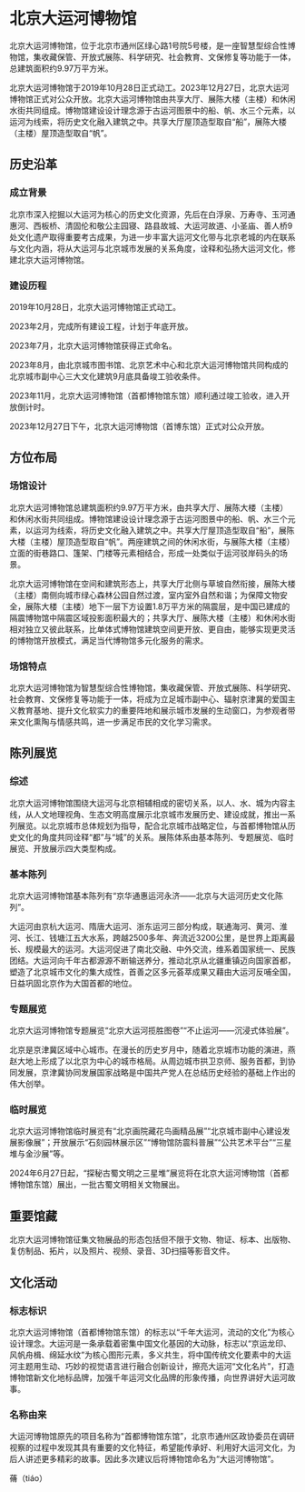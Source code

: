 # 北京大运河博物馆

北京大运河博物馆，位于北京市通州区绿心路1号院5号楼，是一座智慧型综合性博物馆，集收藏保管、开放式展陈、科学研究、社会教育、文保修复等功能于一体，总建筑面积约9.97万平方米。

北京大运河博物馆于2019年10月28日正式动工。2023年12月27日，北京大运河博物馆正式对公众开放。北京大运河博物馆由共享大厅、展陈大楼（主楼）和休闲水街共同组成。博物馆建设设计理念源于古运河图景中的船、帆、水三个元素，以运河为线索，将历史文化融入建筑之中。共享大厅屋顶造型取自“船”，展陈大楼（主楼）屋顶造型取自“帆”。

## 历史沿革

### 成立背景

北京市深入挖掘以大运河为核心的历史文化资源，先后在白浮泉、万寿寺、玉河通惠河、西板桥、清固伦和敬公主园寝、路县故城、大运河故道、小圣庙、善人桥9处文化遗产取得重要考古成果，为进一步丰富大运河文化带与北京老城的内在联系与文化内涵，将从大运河与北京城市发展的关系角度，诠释和弘扬大运河文化，修建北京大运河博物馆。

### 建设历程

2019年10月28日，北京大运河博物馆正式动工。

2023年2月，完成所有建设工程，计划于年底开放。

2023年7月，北京大运河博物馆获得正式命名。

2023年8月，由北京城市图书馆、北京艺术中心和北京大运河博物馆共同构成的北京城市副中心三大文化建筑9月底具备竣工验收条件。

2023年11月，北京大运河博物馆（首都博物馆东馆）顺利通过竣工验收，进入开放倒计时。

2023年12月27日下午，北京大运河博物馆（首博东馆）正式对公众开放。

## 方位布局

### 场馆设计

北京大运河博物馆总建筑面积约9.97万平方米，由共享大厅、展陈大楼（主楼）和休闲水街共同组成。博物馆建设设计理念源于古运河图景中的船、帆、水三个元素，以运河为线索，将历史文化融入建筑之中。共享大厅屋顶造型取自“船”，展陈大楼（主楼）屋顶造型取自“帆”。两座建筑之间的休闲水街，与展陈大楼（主楼）立面的街巷路口、篷架、门楼等元素相结合，形成一处类似于运河驳岸码头的场景。

北京大运河博物馆在空间和建筑形态上，共享大厅北侧与草坡自然衔接，展陈大楼（主楼）南侧向城市绿心森林公园自然过渡，室内室外自然和谐；为保障文物安全，展陈大楼（主楼）地下一层下方设置1.8万平方米的隔震层，是中国已建成的隔震博物馆中隔震区域投影面积最大的；共享大厅、展陈大楼（主楼）和休闲水街相对独立又彼此联系，比单体式博物馆建筑空间更开放、更自由，能够实现更灵活的博物馆开放模式，满足当代博物馆多元化服务的需求。

### 场馆特点

北京大运河博物馆为智慧型综合性博物馆，集收藏保管、开放式展陈、科学研究、社会教育、文保修复等功能于一体，将成为立足城市副中心、辐射京津冀的爱国主义教育基地、提升文化软实力的重要阵地和展示城市发展的生动窗口，为参观者带来文化熏陶与情感共鸣，进一步满足市民的文化学习需求。

## 陈列展览

### 综述

北京大运河博物馆围绕大运河与北京相辅相成的密切关系，以人、水、城为内容主线，从人文地理视角、生态文明高度展示北京城市发展历史、建设成就，推出一系列展览。以北京城市总体规划为指导，配合北京城市战略定位，与首都博物馆从历史文化的角度共同诠释“都”与“城”的关系。展陈体系由基本陈列、专题展览、临时展览、开放展示四大类型构成。

### 基本陈列

北京大运河博物馆基本陈列有“京华通惠运河永济——北京与大运河历史文化陈列”。

大运河由京杭大运河、隋唐大运河、浙东运河三部分构成，联通海河、黄河、淮河、长江、钱塘江五大水系，跨越2500多年、奔流近3200公里，是世界上距离最长、规模最大的运河。大运河促进了南北交融、中外交流，维系着国家统一、民族团结。大运河向千年古都源源不断输送养分，推动北京从北疆重镇迈向国家首都，塑造了北京城市文化的集大成性，首善之区多元荟萃成果又藉由大运河反哺全国，日益巩固北京作为大国首都的地位。

### 专题展览

北京大运河博物馆专题展览“北京大运河揽胜图卷”“不止运河——沉浸式体验展”。

北京是京津冀区域中心城市。在漫长的历史岁月中，随着北京城市功能的演进，燕赵大地上形成了以北京为中心的城市格局。从周边城市拱卫京师、服务首都，到协同发展，京津冀协同发展国家战略是中国共产党人在总结历史经验的基础上作出的伟大创举。

### 临时展览

北京大运河博物馆临时展览有“北京画院藏花鸟画精品展”“北京城市副中心建设发展影像展”；开放展示“石刻园林展示区”“博物馆防震科普展”“公共艺术平台”“三星堆与金沙展”等。

2024年6月27日起，“探秘古蜀文明之三星堆”展览将在北京大运河博物馆（首都博物馆东馆）展出，一批古蜀文明相关文物展出。

## 重要馆藏

北京大运河博物馆征集文物展品的形态包括但不限于文物、物证、标本、出版物、复仿制品、拓片，以及照片、视频、录音、3D扫描等影音文件。

## 文化活动

### 标志标识

北京大运河博物馆（首都博物馆东馆）的标志以“千年大运河，流动的文化”为核心设计理念。大运河是一条承载着密集中国文化基因的大动脉，标志以“京运龙印、风帆舟楫、绵延水纹”为核心图形元素，多义共生，将中国传统文化要素中的大运河主题用生动、巧妙的视觉语言进行融合创新设计，擦亮大运河“文化名片”，打造博物馆新文化地标品牌，加强千年运河文化品牌的形象传播，向世界讲好大运河故事。

### 名称由来

大运河博物馆原先的项目名称为“首都博物馆东馆”，北京市通州区政协委员在调研视察的过程中发现其具有重要的文化特征，希望能传承好、利用好大运河文化，为后人讲述更多精彩的故事。因此多次建议后将博物馆命名为“大运河博物馆”。


蓨（tiáo）